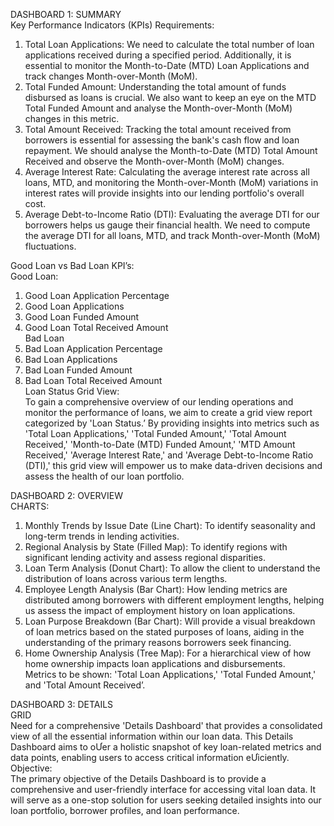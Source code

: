 DASHBOARD 1: SUMMARY <br>
Key Performance Indicators (KPIs) Requirements: <br>
1. Total Loan Applications: We need to calculate the total number of loan applications received during a specified period. Additionally, it is essential to monitor the Month-to-Date (MTD) Loan Applications and 
track changes Month-over-Month (MoM). <br>
2. Total Funded Amount: Understanding the total amount of funds disbursed as loans is crucial. We also want to keep an eye on the MTD Total Funded Amount and analyse the Month-over-Month (MoM) 
changes in this metric. <br>
3. Total Amount Received: Tracking the total amount received from borrowers is essential for assessing the bank's cash flow and loan repayment. We should analyse the Month-to-Date (MTD) Total Amount 
Received and observe the Month-over-Month (MoM) changes. <br>
4. Average Interest Rate: Calculating the average interest rate across all loans, MTD, and monitoring the Month-over-Month (MoM) variations in interest rates will provide insights into our lending portfolio's 
overall cost. <br>
5. Average Debt-to-Income Ratio (DTI): Evaluating the average DTI for our borrowers helps us gauge their financial health. We need to compute the average DTI for all loans, MTD, and track Month-over-Month 
(MoM) fluctuations. <br>

Good Loan vs Bad Loan KPI’s: <br>
Good Loan: <br>
1. Good Loan Application Percentage <br>
2. Good Loan Applications <br>
3. Good Loan Funded Amount <br>
4. Good Loan Total Received Amount <br>
Bad Loan <br>
1. Bad Loan Application Percentage <br>
2. Bad Loan Applications <br>
3. Bad Loan Funded Amount <br>
4. Bad Loan Total Received Amount <br>
Loan Status Grid View: <br>
To gain a comprehensive overview of our lending operations and monitor the performance of loans, we aim to 
create a grid view report categorized by 'Loan Status.’ By providing insights into metrics such as 'Total Loan 
Applications,' 'Total Funded Amount,' 'Total Amount Received,' 'Month-to-Date (MTD) Funded Amount,' 'MTD 
Amount Received,' 'Average Interest Rate,' and 'Average Debt-to-Income Ratio (DTI),' this grid view will empower 
us to make data-driven decisions and assess the health of our loan portfolio. <br>

DASHBOARD 2: OVERVIEW <br>
CHARTS: <br>
1. Monthly Trends by Issue Date (Line Chart): To identify seasonality and long-term trends in lending activities. <br>
2. Regional Analysis by State (Filled Map): To identify regions with significant lending activity and assess regional disparities. <br>
3. Loan Term Analysis (Donut Chart): To allow the client to understand the distribution of loans across various term lengths. <br>
4. Employee Length Analysis (Bar Chart): How lending metrics are distributed among borrowers with different employment lengths, helping us assess the impact of employment history on loan 
applications. <br>
5. Loan Purpose Breakdown (Bar Chart): Will provide a visual breakdown of loan metrics based on the stated purposes of loans, aiding in the understanding of the primary reasons borrowers seek financing. <br>
6. Home Ownership Analysis (Tree Map): For a hierarchical view of how home ownership impacts loan applications and disbursements. <br>
Metrics to be shown: 'Total Loan Applications,' 'Total Funded Amount,' and 'Total Amount Received’. <br>

DASHBOARD 3: DETAILS <br>
GRID <br>
Need for a comprehensive 'Details Dashboard' that provides a consolidated view of all the essential information within our loan data. This Details Dashboard aims to oƯer a holistic snapshot of key loan-related 
metrics and data points, enabling users to access critical information eƯiciently. <br>
Objective: <br>
The primary objective of the Details Dashboard is to provide a comprehensive and user-friendly interface for accessing vital loan data. It will serve as a one-stop solution for users seeking detailed insights into our loan 
portfolio, borrower profiles, and loan performance. <br>
